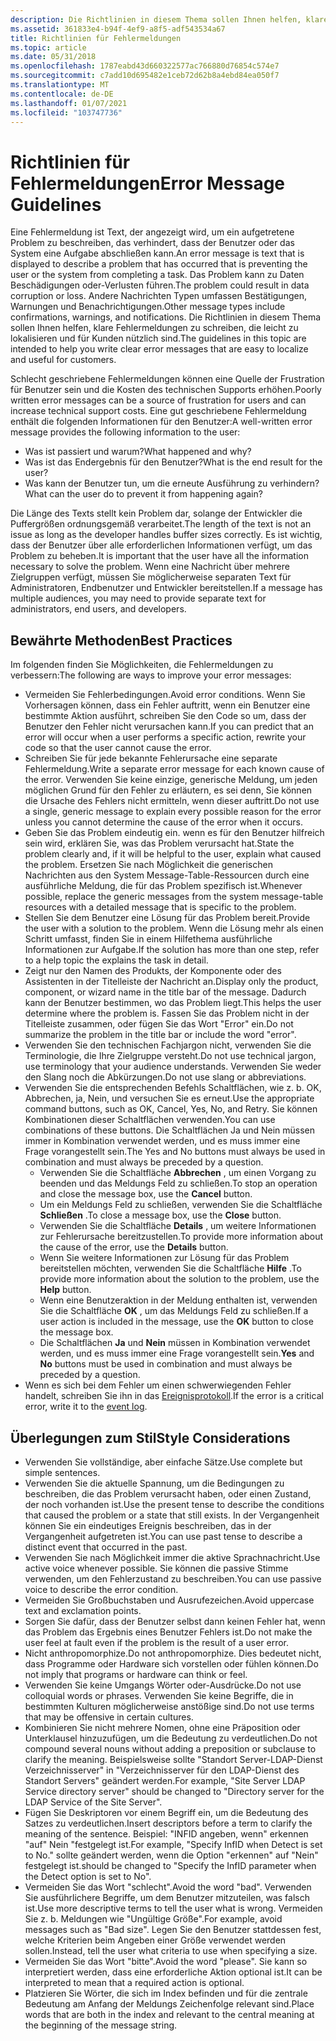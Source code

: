```yaml
---
description: Die Richtlinien in diesem Thema sollen Ihnen helfen, klare Fehlermeldungen zu schreiben, die leicht zu lokalisieren und für Kunden nützlich sind.
ms.assetid: 361833e4-b94f-4ef9-a8f5-adf543534a67
title: Richtlinien für Fehlermeldungen
ms.topic: article
ms.date: 05/31/2018
ms.openlocfilehash: 1787eabd43d660322577ac766880d76854c574e7
ms.sourcegitcommit: c7add10d695482e1ceb72d62b8a4ebd84ea050f7
ms.translationtype: MT
ms.contentlocale: de-DE
ms.lasthandoff: 01/07/2021
ms.locfileid: "103747736"
---
```

# <a name="error-message-guidelines"></a><span data-ttu-id="bc41a-103">Richtlinien für Fehlermeldungen</span><span class="sxs-lookup"><span data-stu-id="bc41a-103">Error Message Guidelines</span></span>

<span data-ttu-id="bc41a-104">Eine Fehlermeldung ist Text, der angezeigt wird, um ein aufgetretene Problem zu beschreiben, das verhindert, dass der Benutzer oder das System eine Aufgabe abschließen kann.</span><span class="sxs-lookup"><span data-stu-id="bc41a-104">An error message is text that is displayed to describe a problem that has occurred that is preventing the user or the system from completing a task.</span></span> <span data-ttu-id="bc41a-105">Das Problem kann zu Daten Beschädigungen oder-Verlusten führen.</span><span class="sxs-lookup"><span data-stu-id="bc41a-105">The problem could result in data corruption or loss.</span></span> <span data-ttu-id="bc41a-106">Andere Nachrichten Typen umfassen Bestätigungen, Warnungen und Benachrichtigungen.</span><span class="sxs-lookup"><span data-stu-id="bc41a-106">Other message types include confirmations, warnings, and notifications.</span></span> <span data-ttu-id="bc41a-107">Die Richtlinien in diesem Thema sollen Ihnen helfen, klare Fehlermeldungen zu schreiben, die leicht zu lokalisieren und für Kunden nützlich sind.</span><span class="sxs-lookup"><span data-stu-id="bc41a-107">The guidelines in this topic are intended to help you write clear error messages that are easy to localize and useful for customers.</span></span>

<span data-ttu-id="bc41a-108">Schlecht geschriebene Fehlermeldungen können eine Quelle der Frustration für Benutzer sein und die Kosten des technischen Supports erhöhen.</span><span class="sxs-lookup"><span data-stu-id="bc41a-108">Poorly written error messages can be a source of frustration for users and can increase technical support costs.</span></span> <span data-ttu-id="bc41a-109">Eine gut geschriebene Fehlermeldung enthält die folgenden Informationen für den Benutzer:</span><span class="sxs-lookup"><span data-stu-id="bc41a-109">A well-written error message provides the following information to the user:</span></span>

-   <span data-ttu-id="bc41a-110">Was ist passiert und warum?</span><span class="sxs-lookup"><span data-stu-id="bc41a-110">What happened and why?</span></span>
-   <span data-ttu-id="bc41a-111">Was ist das Endergebnis für den Benutzer?</span><span class="sxs-lookup"><span data-stu-id="bc41a-111">What is the end result for the user?</span></span>
-   <span data-ttu-id="bc41a-112">Was kann der Benutzer tun, um die erneute Ausführung zu verhindern?</span><span class="sxs-lookup"><span data-stu-id="bc41a-112">What can the user do to prevent it from happening again?</span></span>

<span data-ttu-id="bc41a-113">Die Länge des Texts stellt kein Problem dar, solange der Entwickler die Puffergrößen ordnungsgemäß verarbeitet.</span><span class="sxs-lookup"><span data-stu-id="bc41a-113">The length of the text is not an issue as long as the developer handles buffer sizes correctly.</span></span> <span data-ttu-id="bc41a-114">Es ist wichtig, dass der Benutzer über alle erforderlichen Informationen verfügt, um das Problem zu beheben.</span><span class="sxs-lookup"><span data-stu-id="bc41a-114">It is important that the user have all the information necessary to solve the problem.</span></span> <span data-ttu-id="bc41a-115">Wenn eine Nachricht über mehrere Zielgruppen verfügt, müssen Sie möglicherweise separaten Text für Administratoren, Endbenutzer und Entwickler bereitstellen.</span><span class="sxs-lookup"><span data-stu-id="bc41a-115">If a message has multiple audiences, you may need to provide separate text for administrators, end users, and developers.</span></span>

## <a name="best-practices"></a><span data-ttu-id="bc41a-116">Bewährte Methoden</span><span class="sxs-lookup"><span data-stu-id="bc41a-116">Best Practices</span></span>

<span data-ttu-id="bc41a-117">Im folgenden finden Sie Möglichkeiten, die Fehlermeldungen zu verbessern:</span><span class="sxs-lookup"><span data-stu-id="bc41a-117">The following are ways to improve your error messages:</span></span>

-   <span data-ttu-id="bc41a-118">Vermeiden Sie Fehlerbedingungen.</span><span class="sxs-lookup"><span data-stu-id="bc41a-118">Avoid error conditions.</span></span> <span data-ttu-id="bc41a-119">Wenn Sie Vorhersagen können, dass ein Fehler auftritt, wenn ein Benutzer eine bestimmte Aktion ausführt, schreiben Sie den Code so um, dass der Benutzer den Fehler nicht verursachen kann.</span><span class="sxs-lookup"><span data-stu-id="bc41a-119">If you can predict that an error will occur when a user performs a specific action, rewrite your code so that the user cannot cause the error.</span></span>
-   <span data-ttu-id="bc41a-120">Schreiben Sie für jede bekannte Fehlerursache eine separate Fehlermeldung.</span><span class="sxs-lookup"><span data-stu-id="bc41a-120">Write a separate error message for each known cause of the error.</span></span> <span data-ttu-id="bc41a-121">Verwenden Sie keine einzige, generische Meldung, um jeden möglichen Grund für den Fehler zu erläutern, es sei denn, Sie können die Ursache des Fehlers nicht ermitteln, wenn dieser auftritt.</span><span class="sxs-lookup"><span data-stu-id="bc41a-121">Do not use a single, generic message to explain every possible reason for the error unless you cannot determine the cause of the error when it occurs.</span></span>
-   <span data-ttu-id="bc41a-122">Geben Sie das Problem eindeutig ein. wenn es für den Benutzer hilfreich sein wird, erklären Sie, was das Problem verursacht hat.</span><span class="sxs-lookup"><span data-stu-id="bc41a-122">State the problem clearly and, if it will be helpful to the user, explain what caused the problem.</span></span> <span data-ttu-id="bc41a-123">Ersetzen Sie nach Möglichkeit die generischen Nachrichten aus den System Message-Table-Ressourcen durch eine ausführliche Meldung, die für das Problem spezifisch ist.</span><span class="sxs-lookup"><span data-stu-id="bc41a-123">Whenever possible, replace the generic messages from the system message-table resources with a detailed message that is specific to the problem.</span></span>
-   <span data-ttu-id="bc41a-124">Stellen Sie dem Benutzer eine Lösung für das Problem bereit.</span><span class="sxs-lookup"><span data-stu-id="bc41a-124">Provide the user with a solution to the problem.</span></span> <span data-ttu-id="bc41a-125">Wenn die Lösung mehr als einen Schritt umfasst, finden Sie in einem Hilfethema ausführliche Informationen zur Aufgabe.</span><span class="sxs-lookup"><span data-stu-id="bc41a-125">If the solution has more than one step, refer to a help topic the explains the task in detail.</span></span>
-   <span data-ttu-id="bc41a-126">Zeigt nur den Namen des Produkts, der Komponente oder des Assistenten in der Titelleiste der Nachricht an.</span><span class="sxs-lookup"><span data-stu-id="bc41a-126">Display only the product, component, or wizard name in the title bar of the message.</span></span> <span data-ttu-id="bc41a-127">Dadurch kann der Benutzer bestimmen, wo das Problem liegt.</span><span class="sxs-lookup"><span data-stu-id="bc41a-127">This helps the user determine where the problem is.</span></span> <span data-ttu-id="bc41a-128">Fassen Sie das Problem nicht in der Titelleiste zusammen, oder fügen Sie das Wort "Error" ein.</span><span class="sxs-lookup"><span data-stu-id="bc41a-128">Do not summarize the problem in the title bar or include the word "error".</span></span>
-   <span data-ttu-id="bc41a-129">Verwenden Sie den technischen Fachjargon nicht, verwenden Sie die Terminologie, die Ihre Zielgruppe versteht.</span><span class="sxs-lookup"><span data-stu-id="bc41a-129">Do not use technical jargon, use terminology that your audience understands.</span></span> <span data-ttu-id="bc41a-130">Verwenden Sie weder den Slang noch die Abkürzungen.</span><span class="sxs-lookup"><span data-stu-id="bc41a-130">Do not use slang or abbreviations.</span></span>
-   <span data-ttu-id="bc41a-131">Verwenden Sie die entsprechenden Befehls Schaltflächen, wie z. b. OK, Abbrechen, ja, Nein, und versuchen Sie es erneut.</span><span class="sxs-lookup"><span data-stu-id="bc41a-131">Use the appropriate command buttons, such as OK, Cancel, Yes, No, and Retry.</span></span> <span data-ttu-id="bc41a-132">Sie können Kombinationen dieser Schaltflächen verwenden.</span><span class="sxs-lookup"><span data-stu-id="bc41a-132">You can use combinations of these buttons.</span></span> <span data-ttu-id="bc41a-133">Die Schaltflächen Ja und Nein müssen immer in Kombination verwendet werden, und es muss immer eine Frage vorangestellt sein.</span><span class="sxs-lookup"><span data-stu-id="bc41a-133">The Yes and No buttons must always be used in combination and must always be preceded by a question.</span></span>
    -   <span data-ttu-id="bc41a-134">Verwenden Sie die Schaltfläche **Abbrechen** , um einen Vorgang zu beenden und das Meldungs Feld zu schließen.</span><span class="sxs-lookup"><span data-stu-id="bc41a-134">To stop an operation and close the message box, use the **Cancel** button.</span></span>
    -   <span data-ttu-id="bc41a-135">Um ein Meldungs Feld zu schließen, verwenden Sie die Schaltfläche **Schließen** .</span><span class="sxs-lookup"><span data-stu-id="bc41a-135">To close a message box, use the **Close** button.</span></span>
    -   <span data-ttu-id="bc41a-136">Verwenden Sie die Schaltfläche **Details** , um weitere Informationen zur Fehlerursache bereitzustellen.</span><span class="sxs-lookup"><span data-stu-id="bc41a-136">To provide more information about the cause of the error, use the **Details** button.</span></span>
    -   <span data-ttu-id="bc41a-137">Wenn Sie weitere Informationen zur Lösung für das Problem bereitstellen möchten, verwenden Sie die Schaltfläche **Hilfe** .</span><span class="sxs-lookup"><span data-stu-id="bc41a-137">To provide more information about the solution to the problem, use the **Help** button.</span></span>
    -   <span data-ttu-id="bc41a-138">Wenn eine Benutzeraktion in der Meldung enthalten ist, verwenden Sie die Schaltfläche **OK** , um das Meldungs Feld zu schließen.</span><span class="sxs-lookup"><span data-stu-id="bc41a-138">If a user action is included in the message, use the **OK** button to close the message box.</span></span>
    -   <span data-ttu-id="bc41a-139">Die Schaltflächen **Ja** und **Nein** müssen in Kombination verwendet werden, und es muss immer eine Frage vorangestellt sein.</span><span class="sxs-lookup"><span data-stu-id="bc41a-139">**Yes** and **No** buttons must be used in combination and must always be preceded by a question.</span></span>
-   <span data-ttu-id="bc41a-140">Wenn es sich bei dem Fehler um einen schwerwiegenden Fehler handelt, schreiben Sie ihn in das [Ereignisprotokoll](../eventlog/event-logging.md).</span><span class="sxs-lookup"><span data-stu-id="bc41a-140">If the error is a critical error, write it to the [event log](../eventlog/event-logging.md).</span></span>

## <a name="style-considerations"></a><span data-ttu-id="bc41a-141">Überlegungen zum Stil</span><span class="sxs-lookup"><span data-stu-id="bc41a-141">Style Considerations</span></span>

-   <span data-ttu-id="bc41a-142">Verwenden Sie vollständige, aber einfache Sätze.</span><span class="sxs-lookup"><span data-stu-id="bc41a-142">Use complete but simple sentences.</span></span>
-   <span data-ttu-id="bc41a-143">Verwenden Sie die aktuelle Spannung, um die Bedingungen zu beschreiben, die das Problem verursacht haben, oder einen Zustand, der noch vorhanden ist.</span><span class="sxs-lookup"><span data-stu-id="bc41a-143">Use the present tense to describe the conditions that caused the problem or a state that still exists.</span></span> <span data-ttu-id="bc41a-144">In der Vergangenheit können Sie ein eindeutiges Ereignis beschreiben, das in der Vergangenheit aufgetreten ist.</span><span class="sxs-lookup"><span data-stu-id="bc41a-144">You can use past tense to describe a distinct event that occurred in the past.</span></span>
-   <span data-ttu-id="bc41a-145">Verwenden Sie nach Möglichkeit immer die aktive Sprachnachricht.</span><span class="sxs-lookup"><span data-stu-id="bc41a-145">Use active voice whenever possible.</span></span> <span data-ttu-id="bc41a-146">Sie können die passive Stimme verwenden, um den Fehlerzustand zu beschreiben.</span><span class="sxs-lookup"><span data-stu-id="bc41a-146">You can use passive voice to describe the error condition.</span></span>
-   <span data-ttu-id="bc41a-147">Vermeiden Sie Großbuchstaben und Ausrufezeichen.</span><span class="sxs-lookup"><span data-stu-id="bc41a-147">Avoid uppercase text and exclamation points.</span></span>
-   <span data-ttu-id="bc41a-148">Sorgen Sie dafür, dass der Benutzer selbst dann keinen Fehler hat, wenn das Problem das Ergebnis eines Benutzer Fehlers ist.</span><span class="sxs-lookup"><span data-stu-id="bc41a-148">Do not make the user feel at fault even if the problem is the result of a user error.</span></span>
-   <span data-ttu-id="bc41a-149">Nicht anthropomorphize.</span><span class="sxs-lookup"><span data-stu-id="bc41a-149">Do not anthropomorphize.</span></span> <span data-ttu-id="bc41a-150">Dies bedeutet nicht, dass Programme oder Hardware sich vorstellen oder fühlen können.</span><span class="sxs-lookup"><span data-stu-id="bc41a-150">Do not imply that programs or hardware can think or feel.</span></span>
-   <span data-ttu-id="bc41a-151">Verwenden Sie keine Umgangs Wörter oder-Ausdrücke.</span><span class="sxs-lookup"><span data-stu-id="bc41a-151">Do not use colloquial words or phrases.</span></span> <span data-ttu-id="bc41a-152">Verwenden Sie keine Begriffe, die in bestimmten Kulturen möglicherweise anstößige sind.</span><span class="sxs-lookup"><span data-stu-id="bc41a-152">Do not use terms that may be offensive in certain cultures.</span></span>
-   <span data-ttu-id="bc41a-153">Kombinieren Sie nicht mehrere Nomen, ohne eine Präposition oder Unterklausel hinzuzufügen, um die Bedeutung zu verdeutlichen.</span><span class="sxs-lookup"><span data-stu-id="bc41a-153">Do not compound several nouns without adding a preposition or subclause to clarify the meaning.</span></span> <span data-ttu-id="bc41a-154">Beispielsweise sollte "Standort Server-LDAP-Dienst Verzeichnisserver" in "Verzeichnisserver für den LDAP-Dienst des Standort Servers" geändert werden.</span><span class="sxs-lookup"><span data-stu-id="bc41a-154">For example, "Site Server LDAP Service directory server" should be changed to "Directory server for the LDAP Service of the Site Server".</span></span>
-   <span data-ttu-id="bc41a-155">Fügen Sie Deskriptoren vor einem Begriff ein, um die Bedeutung des Satzes zu verdeutlichen.</span><span class="sxs-lookup"><span data-stu-id="bc41a-155">Insert descriptors before a term to clarify the meaning of the sentence.</span></span> <span data-ttu-id="bc41a-156">Beispiel: "INFID angeben, wenn" erkennen "auf" Nein "festgelegt ist.</span><span class="sxs-lookup"><span data-stu-id="bc41a-156">For example, "Specify InfID when Detect is set to No."</span></span> <span data-ttu-id="bc41a-157">sollte geändert werden, wenn die Option "erkennen" auf "Nein" festgelegt ist.</span><span class="sxs-lookup"><span data-stu-id="bc41a-157">should be changed to "Specify the InfID parameter when the Detect option is set to No".</span></span>
-   <span data-ttu-id="bc41a-158">Vermeiden Sie das Wort "schlecht".</span><span class="sxs-lookup"><span data-stu-id="bc41a-158">Avoid the word "bad".</span></span> <span data-ttu-id="bc41a-159">Verwenden Sie ausführlichere Begriffe, um dem Benutzer mitzuteilen, was falsch ist.</span><span class="sxs-lookup"><span data-stu-id="bc41a-159">Use more descriptive terms to tell the user what is wrong.</span></span> <span data-ttu-id="bc41a-160">Vermeiden Sie z. b. Meldungen wie "Ungültige Größe".</span><span class="sxs-lookup"><span data-stu-id="bc41a-160">For example, avoid messages such as "Bad size".</span></span> <span data-ttu-id="bc41a-161">Legen Sie den Benutzer stattdessen fest, welche Kriterien beim Angeben einer Größe verwendet werden sollen.</span><span class="sxs-lookup"><span data-stu-id="bc41a-161">Instead, tell the user what criteria to use when specifying a size.</span></span>
-   <span data-ttu-id="bc41a-162">Vermeiden Sie das Wort "bitte".</span><span class="sxs-lookup"><span data-stu-id="bc41a-162">Avoid the word "please".</span></span> <span data-ttu-id="bc41a-163">Sie kann so interpretiert werden, dass eine erforderliche Aktion optional ist.</span><span class="sxs-lookup"><span data-stu-id="bc41a-163">It can be interpreted to mean that a required action is optional.</span></span>
-   <span data-ttu-id="bc41a-164">Platzieren Sie Wörter, die sich im Index befinden und für die zentrale Bedeutung am Anfang der Meldungs Zeichenfolge relevant sind.</span><span class="sxs-lookup"><span data-stu-id="bc41a-164">Place words that are both in the index and relevant to the central meaning at the beginning of the message string.</span></span>

 

 
